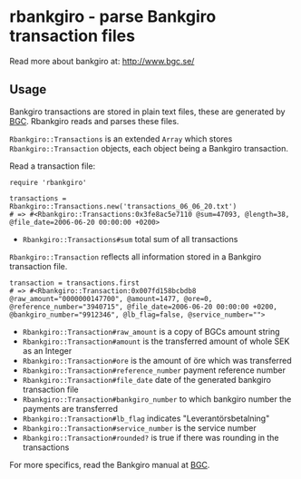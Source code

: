 # rbankgiro - parse Bankgiro transaction files

Read more about bankgiro at: http://www.bgc.se/

## Usage

Bankgiro transactions are stored in plain text files, these are generated by [BGC][1]. Rbankgiro reads and parses these files.

`Rbankgiro::Transactions` is an extended `Array` which stores `Rbankgiro::Transaction` objects, each object being a Bankgiro transaction. 

Read a transaction file:

	require 'rbankgiro'

	transactions = Rbankgiro::Transactions.new('transactions_06_06_20.txt')
	# => #<Rbankgiro::Transactions:0x3fe8ac5e7110 @sum=47093, @length=38, @file_date=2006-06-20 00:00:00 +0200>

* `Rbankgiro::Transactions#sum` total sum of all transactions

`Rbankgiro::Transaction` reflects all information stored in a Bankgiro transaction file.

	transaction = transactions.first
	# => #<Rbankgiro::Transaction:0x007fd158bcbdb8 @raw_amount="0000000147700", @amount=1477, @ore=0, @reference_number="3940715", @file_date=2006-06-20 00:00:00 +0200, @bankgiro_number="9912346", @lb_flag=false, @service_number="">

* `Rbankgiro::Transaction#raw_amount` is a copy of BGCs amount string
* `Rbankgiro::Transaction#amount` is the transferred amount of whole SEK as an Integer
* `Rbankgiro::Transaction#ore` is the amount of öre  which was transferred
* `Rbankgiro::Transaction#reference_number` payment reference number
* `Rbankgiro::Transaction#file_date` date of the generated bankgiro transaction file
* `Rbankgiro::Transaction#bankgiro_number` to which bankgiro number the payments are transferred
* `Rbankgiro::Transaction#lb_flag` indicates "Leverantörsbetalning"
* `Rbankgiro::Transaction#service_number` is the service number
* `Rbankgiro::Transaction#rounded?` is true if there was rounding in the transactions

For more specifics, read the Bankgiro manual at [BGC][1].

[1]: http://www.bgc.se/	"BGC"